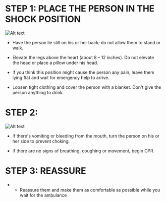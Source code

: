 # STEP 1: PLACE THE PERSON IN THE SHOCK POSITION

![Alt text](/Images/AdultShock/adultShock1.jpg)

- Have the person lie still on his or her back; do not allow them to stand or walk.

- Elevate the legs above the heart (about 8 – 12 inches). Do not elevate the head or place a pillow under his head.

- If you think this position might cause the person any pain, leave them lying flat and wait for emergency help to arrive.

- Loosen tight clothing and cover the person with a blanket. Don't give the person anything to drink.

# STEP 2:

![Alt text](/Images/AdultShock/adultShock2.jpg)

- If there's vomiting or bleeding from the mouth, turn the person on his or her side to prevent choking.

- If there are no signs of breathing, coughing or movement, begin CPR.

# STEP 3: REASSURE

- - Reassure them and make them as comfortable as possible while you wait for the ambulance

